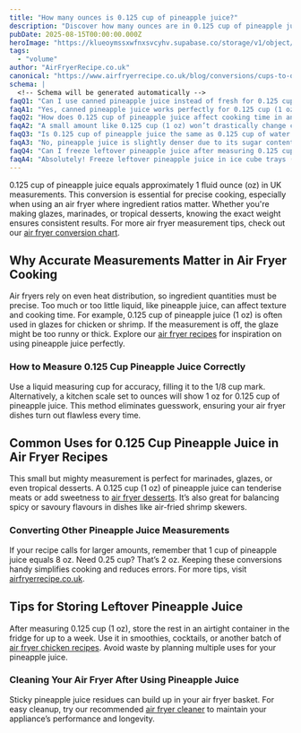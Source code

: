 ```yaml
---
title: "How many ounces is 0.125 cup of pineapple juice?"
description: "Discover how many ounces are in 0.125 cup of pineapple juice with our easy UK conversion guide—perfect for air fryer recipes!"
pubDate: 2025-08-15T00:00:00.000Z
heroImage: "https://klueoymssxwfnxsvcyhv.supabase.co/storage/v1/object/public/Shmucket/how-many-ounces-is-0-125-cup-of-pineapple-juice.webp"
tags:
  - "volume"
author: "AirFryerRecipe.co.uk"
canonical: "https://www.airfryerrecipe.co.uk/blog/conversions/cups-to-ounces/how-many-ounces-is-0-125-cup-of-pineapple-juice"
schema: |
  <!-- Schema will be generated automatically -->
faqQ1: "Can I use canned pineapple juice instead of fresh for 0.125 cup measurements?"
faqA1: "Yes, canned pineapple juice works perfectly for 0.125 cup (1 oz) measurements in air fryer recipes. Just ensure it’s unsweetened if your recipe requires it, as some canned varieties contain added sugars."
faqQ2: "How does 0.125 cup of pineapple juice affect cooking time in an air fryer?"
faqA2: "A small amount like 0.125 cup (1 oz) won’t drastically change cooking times but may add moisture. For glazes or marinades, apply them in the last few minutes to prevent burning."
faqQ3: "Is 0.125 cup of pineapple juice the same as 0.125 cup of water in weight?"
faqA3: "No, pineapple juice is slightly denser due to its sugar content, but the difference is minimal for small amounts like 0.125 cup (1 oz). A kitchen scale gives the most accurate measurement."
faqQ4: "Can I freeze leftover pineapple juice after measuring 0.125 cup?"
faqA4: "Absolutely! Freeze leftover pineapple juice in ice cube trays (each cube is about 1 oz). Thaw as needed for future air fryer recipes or drinks."
---
```

<p>0.125 cup of pineapple juice equals approximately 1 fluid ounce (oz) in UK measurements. This conversion is essential for precise cooking, especially when using an air fryer where ingredient ratios matter. Whether you're making glazes, marinades, or tropical desserts, knowing the exact weight ensures consistent results. For more air fryer measurement tips, check out our <a href=https://www.airfryerrecipe.co.uk/air-fryer-conversion-chart>air fryer conversion chart</a>.</p>  

<h2>Why Accurate Measurements Matter in Air Fryer Cooking</h2>  
<p>Air fryers rely on even heat distribution, so ingredient quantities must be precise. Too much or too little liquid, like pineapple juice, can affect texture and cooking time. For example, 0.125 cup of pineapple juice (1 oz) is often used in glazes for chicken or shrimp. If the measurement is off, the glaze might be too runny or thick. Explore our <a href=https://www.airfryerrecipe.co.uk/recipes>air fryer recipes</a> for inspiration on using pineapple juice perfectly.</p>  

<h3>How to Measure 0.125 Cup Pineapple Juice Correctly</h3>  
<p>Use a liquid measuring cup for accuracy, filling it to the 1/8 cup mark. Alternatively, a kitchen scale set to ounces will show 1 oz for 0.125 cup of pineapple juice. This method eliminates guesswork, ensuring your air fryer dishes turn out flawless every time.</p>  

<h2>Common Uses for 0.125 Cup Pineapple Juice in Air Fryer Recipes</h2>  
<p>This small but mighty measurement is perfect for marinades, glazes, or even tropical desserts. A 0.125 cup (1 oz) of pineapple juice can tenderise meats or add sweetness to <a href=https://www.airfryerrecipe.co.uk/recipe-category/dessert>air fryer desserts</a>. It’s also great for balancing spicy or savoury flavours in dishes like air-fried shrimp skewers.</p>  

<h3>Converting Other Pineapple Juice Measurements</h3>  
<p>If your recipe calls for larger amounts, remember that 1 cup of pineapple juice equals 8 oz. Need 0.25 cup? That’s 2 oz. Keeping these conversions handy simplifies cooking and reduces errors. For more tips, visit <a href=https://www.airfryerrecipe.co.uk>airfryerrecipe.co.uk</a>.</p>  

<h2>Tips for Storing Leftover Pineapple Juice</h2>  
<p>After measuring 0.125 cup (1 oz), store the rest in an airtight container in the fridge for up to a week. Use it in smoothies, cocktails, or another batch of <a href=https://www.airfryerrecipe.co.uk/recipe-category/chicken>air fryer chicken recipes</a>. Avoid waste by planning multiple uses for your pineapple juice.</p>  

<h3>Cleaning Your Air Fryer After Using Pineapple Juice</h3>  
<p>Sticky pineapple juice residues can build up in your air fryer basket. For easy cleanup, try our recommended <a href=https://www.airfryerrecipe.co.uk/air-fryer-cleaner>air fryer cleaner</a> to maintain your appliance’s performance and longevity.</p>
